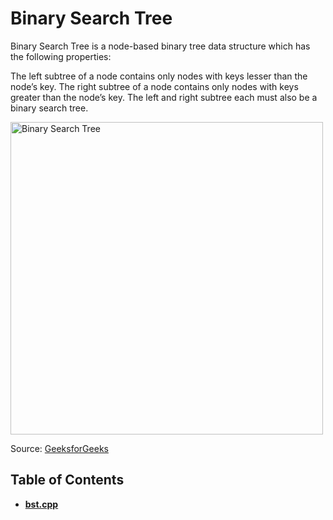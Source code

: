 # **Binary Search Tree**

Binary Search Tree is a node-based binary tree data structure which has the following properties:

The left subtree of a node contains only nodes with keys lesser than the node’s key.
The right subtree of a node contains only nodes with keys greater than the node’s key.
The left and right subtree each must also be a binary search tree.

<img src="https://media.geeksforgeeks.org/wp-content/cdn-uploads/20221215114732/bst-21.png" alt="Binary Search Tree" width="500"/>

Source: [GeeksforGeeks](https://www.geeksforgeeks.org/binary-search-tree-data-structure/)

## Table of Contents

- **[bst.cpp](bst.cpp)**
